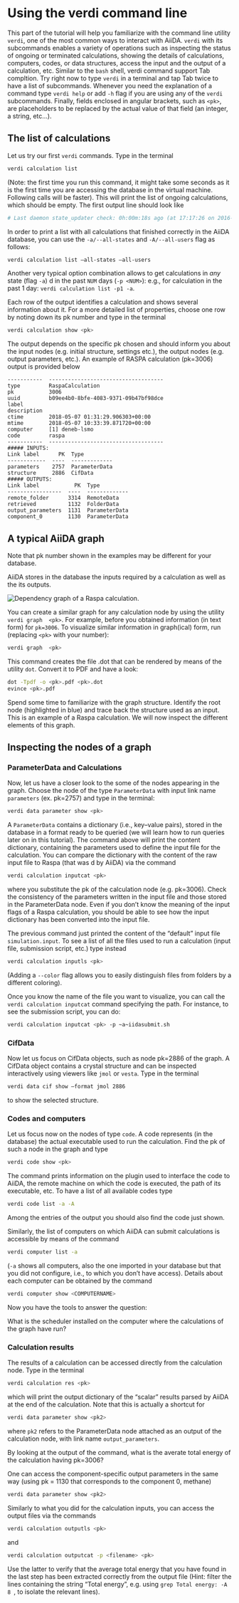 Using the verdi command line
============================

This part of the tutorial will help you familiarize with the command
line utility <span>`verdi`</span>, one of the most common ways to
interact with AiiDA. <span>`verdi`</span> with its subcommands enables a
variety of operations such as inspecting the status of ongoing or
terminated calculations, showing the details of calculations, computers,
codes, or data structures, access the input and the output of a
calculation, etc. Similar to the `bash` shell, verdi command support Tab
compltion. Try right now to type <span>`verdi`</span> in a terminal and
tap Tab twice to have a list of subcommands. Whenever you need the
explanation of a command type <span>`verdi help`</span> or add
<span>`-h`</span> flag if you are using any of the <span>`verdi`</span>
subcommands. Finally, fields enclosed in angular brackets, such as
`<pk>`, are placeholders to be replaced by the actual value of that
field (an integer, a string, etc...).

The list of calculations
------------------------

Let us try our first <span>`verdi`</span> commands. Type in the terminal

```bash
verdi calculation list
```

(Note: the first time you run this command, it might take some seconds
as it is the first time you are accessing the database in the virtual
machine. Following calls will be faster). This will print the list of
ongoing calculations, which should be empty. The first output line
should look like

```bash
# Last daemon state_updater check: 0h:00m:18s ago (at 17:17:26 on 2016-05-31)
```

In order to print a list with all calculations that finished correctly
in the AiiDA database, you can use the <span>`-a/--all-states`</span>
and <span>`-A/--all-users`</span> flag as follows:

```bash
verdi calculation list –all-states –all-users
```

Another very typical option combination allows to get calculations in
*any* state (flag <span>`-a`</span>) d in the past
<span>`NUM`</span> days (<span>`-p <NUM>`</span>): e.g., for calculation
in the past 1 day: <span>`verdi calculation list -p1 -a`</span>.

Each row of the output identifies a calculation and shows several
information about it. For a more detailed list of properties, choose one
row by noting down its pk number and type in the terminal

```bash
verdi calculation show <pk>
```

The output depends on the specific pk chosen and should inform you about
the input nodes (e.g. initial structure, settings etc.), the output
nodes (e.g. output parameters, etc.). An example of RASPA calculation
(pk=3006) output is provided below

    -----------  ------------------------------------
    type         RaspaCalculation
    pk           3006
    uuid         b09ee4b0-8bfe-4083-9371-09b47bf98dce
    label
    description
    ctime        2018-05-07 01:31:29.906303+00:00
    mtime        2018-05-07 10:33:39.871720+00:00
    computer     [1] deneb-lsmo
    code         raspa
    -----------  ------------------------------------
    ##### INPUTS:
    Link label      PK  Type
    ------------  ----  -------------
    parameters    2757  ParameterData
    structure     2886  CifData
    ##### OUTPUTS:
    Link label           PK  Type
    -----------------  ----  -------------
    remote_folder      3314  RemoteData
    retrieved          1132  FolderData
    output_parameters  1131  ParameterData
    component_0        1130  ParameterData

A typical AiiDA graph
---------------------

Note that pk number shown in the examples may be different for your
database.

AiiDA stores in the database the inputs required by a calculation as
well as the its outputs.

![Dependency graph of a Raspa calculation.](/assets/2018_EPFL_molsim/raspa_sample_graph.png "Dependency graph of a Raspa calculation.")

You can create a similar graph for any calculation node by using the
utility <span>`verdi graph  <pk>`</span>. For example, before
you obtained information (in text form) for `pk=3006`. To visualize
similar information in graph(ical) form, run (replacing
<span>`<pk>`</span> with your number):

```bash
verdi graph  <pk>
```

This command creates the file <pk>.dot that can be rendered by means
of the utility <span>`dot`</span>. Convert it to PDF and have a look:

```bash
dot -Tpdf -o <pk>.pdf <pk>.dot 
evince <pk>.pdf
```

Spend some time to familiarize with the graph structure. Identify the
root node (highlighted in blue) and trace back the structure used as an
input. This is an example of a Raspa calculation. We will now inspect
the different elements of this graph.

Inspecting the nodes of a graph
-------------------------------

### ParameterData and Calculations

Now, let us have a closer look to the some of the nodes appearing in the
graph. Choose the node of the type `ParameterData` with input link name
`parameters` (ex. pk=2757) and type in the terminal:

```bash
verdi data parameter show <pk>
```

A `ParameterData` contains a dictionary (i.e., key–value pairs), stored
in the database in a format ready to be queried (we will learn how to
run queries later on in this tutorial). The command above will print the
content dictionary, containing the parameters used to define the input
file for the calculation. You can compare the dictionary with the
content of the raw input file to Raspa (that was d by AiiDA) via
the command

```bash
verdi calculation inputcat <pk>
```

where you substitute the pk of the calculation node (e.g. pk=3006).
Check the consistency of the parameters written in the input file and
those stored in the ParameterData node. Even if you don’t know the
meaning of the input flags of a Raspa calculation, you should be able to
see how the input dictionary has been converted into the input file.

The previous command just printed the content of the “default” input
file `simulation.input`. To see a list of all the files used to run a
calculation (input file, submission script, etc.) type instead

```bash
verdi calculation inputls <pk>
```

(Adding a `--color` flag allows you to easily distinguish files from
folders by a different coloring).

Once you know the name of the file you want to visualize, you can call
the <span>`verdi calculation inputcat`</span> command specifying the
path. For instance, to see the submission script, you can do:

```bash
verdi calculation inputcat <pk> -p ~a~iidasubmit.sh
```

### CifData

Now let us focus on CifData objects, such as node pk=2886 of the graph.
A CifData object contains a crystal structure and can be inspected
interactively using viewers like `jmol` or `vesta`. Type in the terminal

```bash
verdi data cif show –format jmol 2886
```

to show the selected structure.

### Codes and computers

Let us focus now on the nodes of type `code`. A code represents (in the
database) the actual executable used to run the calculation. Find the pk
of such a node in the graph and type

```bash
verdi code show <pk>
```

The command prints information on the plugin used to interface the code
to AiiDA, the remote machine on which the code is executed, the path of
its executable, etc. To have a list of all available codes type

```bash
verdi code list -a -A
```

Among the entries of the output you should also find the code just
shown.

Similarly, the list of computers on which AiiDA can submit calculations
is accessible by means of the command

```bash
verdi computer list -a
```

(<span>`-a`</span> shows all computers, also the one imported in your
database but that you did not configure, i.e., to which you don’t have
access). Details about each computer can be obtained by the command

```bash
verdi computer show <COMPUTERNAME>
```

Now you have the tools to answer the question:

What is the scheduler installed on the computer where the calculations
of the graph have run?

### Calculation results

The results of a calculation can be accessed directly from the
calculation node. Type in the terminal

```bash
verdi calculation res <pk>
```

which will print the output dictionary of the “scalar” results parsed by
AiiDA at the end of the calculation. Note that this is actually a
shortcut for

```bash
verdi data parameter show <pk2>
```

where `pk2` refers to the ParameterData node attached as an output of
the calculation node, with link name `output_parameters`.

By looking at the output of the command, what is the averate total
energy of the calculation having pk=3006?

One can access the component-specific output parameters in the same way
(using pk = 1130 that corresponds to the component 0, methane)

```bash
verdi data parameter show <pk2>
```

Similarly to what you did for the calculation inputs, you can access the
output files via the commands

```bash
verdi calculation outputls <pk>
```

and

```bash
verdi calculation outputcat -p <filename> <pk>
```

Use the latter to verify that the average total energy that you have
found in the last step has been extracted correctly from the output file
(Hint: filter the lines containing the string “Total energy”, e.g. using
`grep Total energy: -A 8 `, to isolate the relevant lines).

